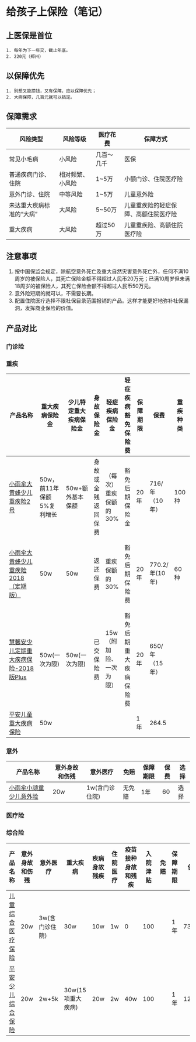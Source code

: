# 给孩子上保险（笔记）


## 上医保是首位
    1. 每年为下一年交，截止年底。
    2. 220元（郑州）

## 以保障优先
    1. 别想又能攒钱，又有保障，应以保障优先；
    2. 大病保障，几百元就可以搞定。

## 保障需求

| 风险类型 | 风险等级 | 医疗花费 | 保障方式 |
| -- | -- | -- | -- |
| 常见小毛病 |小风险| 几百～几千| 医保 |
| 普通疾病门诊、住院 |  相对频繁、小风险 | 1~5万 | 小额门诊、住院医疗险 |
|  意外门诊、住院 |  中等风险 | 1~5万 | 儿童意外险|
| 未达重大疾病标准的“大病” | 大风险| 5~50万| 儿童重疾险的轻症保障、高额住院医疗险|
| 重大疾病| 大风险| 超过50万| 儿童重疾险、高额住院医疗险|

## 注意事项

1. 按中国保监会规定，除航空意外死亡及重大自然灾害意外死亡外，任何不满10周岁的被保险人，其死亡保险金额不得超过人民币20万元；已满10周岁但未满18周岁的被保险人，其死亡保险金额不得超过人民币50万元。
2. 意外险短期的就可以，不需要长期。
3. 配置住院医疗选择不限社保目录范围报销的产品。这样才能更好地弥补社保漏洞，发挥商业保险的价值。

## 产品对比

### 门诊险

### 重疾

| 产品名称 | 重大疾病保险金 |少儿特定重大疾病保险金 | 身故保险金 | 轻症疾病保险金 | 轻症疾病豁免保险费|保障期限 | 保费 | 重疾种类 | 重疾次数 | 轻症种类 | 轻症次数 | 特色 | 选择 |
| -- | -- | -- | -- | -- | -- | -- | -- | -- | -- | -- | -- | -- | -- |
| [小雨伞大黄蜂少儿重疾险2号](https://www.xiaoyusan.com/insurance/detail?id=133820) | 50w，前11年保额5%复利增长 | 50w+额外基本保额 | 身故或全残返回保费 | （每次）重疾保额的30% | 豁免后期保险金 | 20年 | 716/年（10年） | 100种 | 1次 | 50种 | 3次 | 投保人豁免 | 选择 |
| [小雨伞大黄蜂少儿重疾险2018（定期版）](https://www.xiaoyusan.com/insurance/detail?id=119956) | 50w | 50w | 返还保费 | 重疾保额的30% | 豁免后期保险费 | 20年 | 770.2/年(10年) | 60种 | 1次 | 30种 | 1次 | 附加重症医疗（50w） 不限社保范围 多次赔付 直到额度赔完为止 |
| [慧馨安少儿定期重大疾病保险-2018版Plus](https://cps.qixin18.com/sxp1025803/product/detail-2178-2735.html) | 50w(一次为限) | 50w(一次为限) | 已交保险费 | 15w（附加险、一次为限） | 豁免后期重大疾病保险费 | 20年 | 650/年（15年） |
| [平安儿童重大疾病保险](http://baoxian.pingan.com/product/ertongzhongdajibingbaoxian.shtml?WT.mc_id=T00-360-17-00016&WT.srch=1) | 50w | | | | | 1年 | 264.5 |

### 意外

| 产品名称 | 意外身故和伤残 | 意外医疗 | 免赔 |保障期限 | 保费 | 选择 |
| -- | -- | -- | -- | -- | -- | -- |
| [小雨伞小顽童少儿意外险](https://www.xiaoyusan.com/insurance/detail?id=124930) |  20w | 1w(含门诊住院) | 无免赔 | 1年 | 60 | 选择 |

### 医疗险

### 综合险

| 产品名称 | 意外身故和伤残 | 意外医疗 | 重大疾病 | 疾病身故残疾 | 住院医疗 | 疫苗接种身故和残疾 | 入院津贴 | 免赔 |保障期限 | 保费 | 支持多次 |
| -- | -- | -- | -- | -- | -- | -- | -- | -- | -- | -- | -- |
| [儿童综合医疗保险](http://baoxian.pingan.com/product/ertongzongheyiliaobaoxian.shtml?WT.mc_id=T00-360-17-00016&WT.srch=1) | 20w | 3w(含门诊住院) | 30w | 10w | 1w | 0 | 100 | | 1年 | 730.9 | |
| [平安少儿综合保险](http://baoxian.pingan.com/product/shaoerzonghexian.shtml?WT.mc_id=T00-360-17-00016&WT.srch=1) | 20w | 2w+5k | 30w(15项重大疾病) | 20w | 2w | 40w | 100 | | 1年 | 1247.5 | 住院医疗为每次 | 

